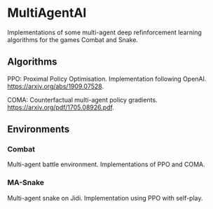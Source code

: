 # MultiAgentAI
Implementations of some multi-agent deep refinforcement learning algorithms for the games Combat and Snake.

## Algorithms
PPO: Proximal Policy Optimisation. Implementation following OpenAI. https://arxiv.org/abs/1909.07528.

COMA: Counterfactual multi-agent policy gradients. https://arxiv.org/pdf/1705.08926.pdf.

## Environments
### Combat
Multi-agent battle environment. Implementations of PPO and COMA.

### MA-Snake
Multi-agent snake on Jidi. Implementation using PPO with self-play.
